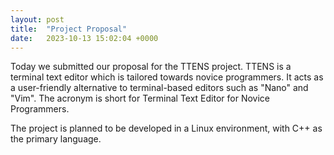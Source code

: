 ```yaml
---
layout: post
title:  "Project Proposal"
date:   2023-10-13 15:02:04 +0000
---
```


Today we submitted our proposal for the TTENS project. TTENS is a terminal text editor which is tailored towards novice programmers. It acts as a user-friendly alternative to terminal-based editors such as "Nano" and "Vim". The acronym is short for Terminal Text Editor for Novice Programmers.

The project is planned to be developed in a Linux environment, with C++ as the primary language.